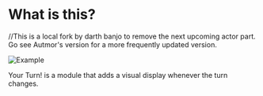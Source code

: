 # What is this? 

//This is a local fork by darth banjo to remove the next upcoming actor part. Go see Autmor's version for a more frequently updated version.

![Example](https://i.imgur.com/IGbA0jO.gif)

Your Turn! is a module that adds a visual display whenever the turn changes. 
